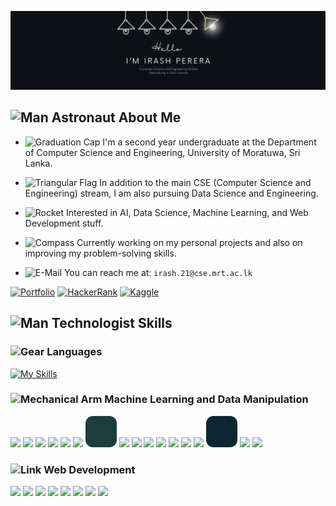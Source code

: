 ![Banner](README2.png)

## <img src="https://raw.githubusercontent.com/Tarikul-Islam-Anik/Animated-Fluent-Emojis/master/Emojis/People/Man%20Astronaut.png" alt="Man Astronaut" width="25" height="25" /> About Me
- <img src="https://raw.githubusercontent.com/Tarikul-Islam-Anik/Animated-Fluent-Emojis/master/Emojis/Objects/Graduation%20Cap.png" alt="Graduation Cap" width="25" height="25" /> I'm a second year undergraduate at the Department of Computer Science and Engineering, University of Moratuwa, Sri Lanka.
- <img src="https://raw.githubusercontent.com/Tarikul-Islam-Anik/Animated-Fluent-Emojis/master/Emojis/Symbols/Triangular%20Flag.png" alt="Triangular Flag" width="25" height="25" /> In addition to the main CSE (Computer Science and Engineering) stream, I am also pursuing Data Science and Engineering.
- <img src="https://raw.githubusercontent.com/Tarikul-Islam-Anik/Animated-Fluent-Emojis/master/Emojis/Travel%20and%20places/Rocket.png" alt="Rocket" width="25" height="25" /> Interested in AI, Data Science, Machine Learning, and Web Development stuff.
- <img src="https://raw.githubusercontent.com/Tarikul-Islam-Anik/Animated-Fluent-Emojis/master/Emojis/Travel%20and%20places/Compass.png" alt="Compass" width="25" height="25" /> Currently working on my personal projects and also on improving my problem-solving skills.

- <img src="https://raw.githubusercontent.com/Tarikul-Islam-Anik/Animated-Fluent-Emojis/master/Emojis/Objects/E-Mail.png" alt="E-Mail" width="25" height="25" /> You can reach me at: `irash.21@cse.mrt.ac.lk`

[![Portfolio](https://img.shields.io/badge/Irash-000000?style=for-the-badge&logo=About.me&logoColor=white)](https://irash-perera.netlify.app/)
[![HackerRank](https://img.shields.io/badge/HackerRank-00EA64?style=for-the-badge&logo=HackerRank&logoColor=white)](https://www.hackerrank.com/210471F_CSE_21)
[![Kaggle](https://img.shields.io/badge/Kaggle-20BEFF?style=for-the-badge&logo=Kaggle&logoColor=black)](https://www.kaggle.com/irash210471f)

## <img src="https://raw.githubusercontent.com/Tarikul-Islam-Anik/Animated-Fluent-Emojis/master/Emojis/People/Man%20Technologist.png" alt="Man Technologist" width="25" height="25" /> Skills

### <img src="https://raw.githubusercontent.com/Tarikul-Islam-Anik/Animated-Fluent-Emojis/master/Emojis/Objects/Gear.png" alt="Gear" width="25" height="25" /> Languages
[![My Skills](https://skillicons.dev/icons?i=python,c,cpp,java,js,ts,html,pug,css,arduino)](https://skillicons.dev)

### <img src="https://raw.githubusercontent.com/Tarikul-Islam-Anik/Animated-Fluent-Emojis/master/Emojis/Hand%20gestures/Mechanical%20Arm.png" alt="Mechanical Arm" width="25" height="25" /> Machine Learning and Data Manipulation
<div>
    <img src="https://github.com/onemarc/tech-icons/blob/main/icons/pandas.svg" width="50">
    <img src="https://github.com/tandpfun/skill-icons/blob/main/icons/SciKitLearn-Light.svg" width="50">
    <img src="https://avatars.githubusercontent.com/u/34455048?s=200&v=4" width="50">
    <img src="https://github.com/onemarc/tech-icons/blob/main/icons/tensorflow.svg" width="50">
    <img src="https://numpy.org/images/logo.svg" width="50">
    <img src="https://github.com/onemarc/tech-icons/blob/main/icons/chroma-dark.svg" width="50">
    <img src="https://github.com/onemarc/tech-icons/blob/main/icons/langchain.svg" width="50">
    <img src="https://avatars.githubusercontent.com/u/134601687?s=200&v=4" width="50">
    <img src="https://www.gstatic.com/lamda/images/favicon_v1_150160cddff7f294ce30.svg" width="50">
    <img src="https://github.com/onemarc/tech-icons/blob/main/icons/openai-dark.svg" width="50">
    <img src="https://www.iconsdb.com/icons/preview/soylent-red/wolfram-alpha-xxl.png" width="50">
    <img src="https://github.com/onemarc/tech-icons/blob/main/icons/opencv-dark.svg" width="50">
    <img src="https://i.imgur.com/BdWJk0i.png" width="50">
    <img src="https://github.com/onemarc/tech-icons/blob/main/icons/jupyter.svg" width="50">
    <img src="https://github.com/onemarc/tech-icons/blob/main/icons/kaggle.svg" width="50">
    <img src="https://avatars.githubusercontent.com/u/53104118?s=200&v=4" width="50">
    <img src="https://github.com/valohai/ml-logos/blob/master/matplotlib.svg" width="70">
</div>

### <img src="https://raw.githubusercontent.com/Tarikul-Islam-Anik/Animated-Fluent-Emojis/master/Emojis/Objects/Link.png" alt="Link" width="25" height="25" /> Web Development
<div>
    <img src="https://github.com/onemarc/tech-icons/blob/main/icons/node.svg" width="50">
    <img src="https://github.com/onemarc/tech-icons/blob/main/icons/react-dark.svg" width="50">
    <img src="https://github.com/onemarc/tech-icons/blob/main/icons/postman.svg" width="50">
    <img src="https://github.com/onemarc/tech-icons/blob/main/icons/streamlit.svg" width="50">
    <img src="https://github.com/onemarc/tech-icons/blob/main/icons/mongodb.svg" width="50">
    <img src="https://github.com/onemarc/tech-icons/blob/main/icons/mysql.svg" width="50">
    <img src="https://github.com/onemarc/tech-icons/blob/main/icons/git.svg" width="50">
    <img src="https://github.com/onemarc/tech-icons/blob/main/icons/github-dark.svg" width="50">
</div>